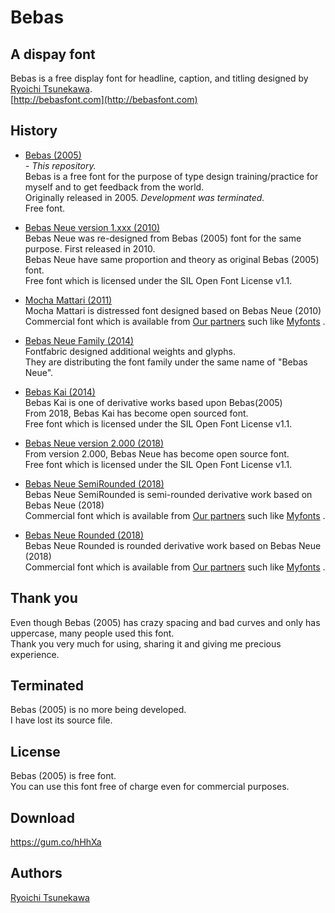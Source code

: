 # Bebas


## A dispay font
Bebas is a free display font for headline, caption, and titling designed by [Ryoichi Tsunekawa](http://dharmatype.com).   
[http://bebasfont.com](http://bebasfont.com)  


## History
*  [Bebas (2005)](https://github.com/dharmatype/Bebas)   
*- This repository.*  
Bebas is a free font for the purpose of type design training/practice for myself and to get feedback from the world.  
Originally released in 2005. *Development was terminated.*  
Free font.

* [Bebas Neue version 1.xxx (2010)](https://github.com/dharmatype/Bebas-Neue)   
Bebas Neue was re-designed from Bebas (2005) font for the same purpose. First released in 2010.  
Bebas Neue have same proportion and theory as original Bebas (2005) font.  
Free font which is licensed under the SIL Open Font License v1.1.

* [Mocha Mattari (2011)](https://www.myfonts.com/fonts/flat-it/mocha-mattari/)    
Mocha Mattari  is distressed font designed based on Bebas Neue (2010)  
Commercial font which is available from [Our partners](http://dharmatype.com/howtobuy) such like [Myfonts](https://www.myfonts.com/fonts/flat-it/mocha-mattari/)  .

* [Bebas Neue Family (2014)](http://www.fontfabric.com/bebas-neue/)  
Fontfabric designed additional weights and glyphs.  
They are distributing the font family under the same name of "Bebas Neue".

* [Bebas Kai (2014)](https://github.com/dharmatype/Bebas-Kai)  
Bebas Kai is one of derivative works based upon Bebas(2005)  
From 2018, Bebas Kai has become open sourced font.   
Free font which is licensed under the SIL Open Font License v1.1.

* [Bebas Neue version 2.000 (2018)](https://github.com/dharmatype/Bebas-Neue)   
From version 2.000, Bebas Neue has become open source font.  
Free font which is licensed under the SIL Open Font License v1.1.

* [Bebas Neue SemiRounded (2018)](https://www.myfonts.com/fonts/flat-it/bebas-neue-semi-rounded/)    
Bebas Neue SemiRounded  is semi-rounded derivative work based on Bebas Neue (2018)  
Commercial font which is available from [Our partners](http://dharmatype.com/howtobuy) such like [Myfonts](https://www.myfonts.com/fonts/flat-it/bebas-neue-semi-rounded/)     .

* [Bebas Neue Rounded (2018)](https://www.myfonts.com/fonts/flat-it/bebas-neue-rounded/)    
Bebas Neue Rounded  is rounded derivative work based on Bebas Neue (2018)  
Commercial font which is available from [Our partners](http://dharmatype.com/howtobuy) such like [Myfonts](https://www.myfonts.com/fonts/flat-it/bebas-neue-rounded/)    .

## Thank you  
Even though Bebas (2005) has crazy spacing and bad curves and only has uppercase, many people used this font.  
Thank you very much for using, sharing it and giving me precious experience.


## Terminated  
Bebas (2005) is no more being developed.  
I have lost its source file.  


## License
Bebas (2005) is free font.  
You can use this font free of charge even for commercial purposes.


## Download
https://gum.co/hHhXa


## Authors
[Ryoichi Tsunekawa](http://dharmatype.com)  
